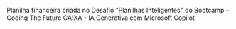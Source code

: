 Planilha financeira criada no Desafio "Planilhas Inteligentes" do Bootcamp - Coding The Future CAIXA - IA Generativa com Microsoft Copilot
